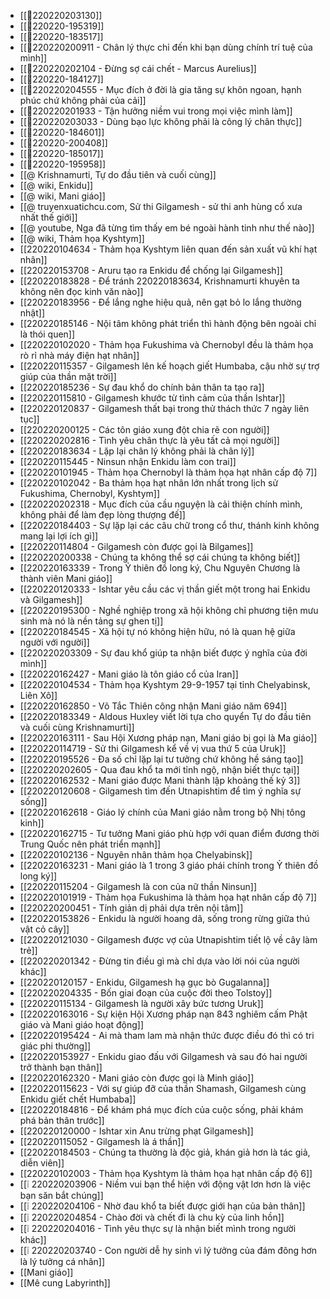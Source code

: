 - [[💬220220203130]]
- [[💬220220-195319]]
- [[💬220220-183517]]
- [[💬220220200911 - Chân lý thực chỉ đến khi bạn dùng chính trí tuệ của mình]]
- [[💬220220202104 - Đừng sợ cái chết - Marcus Aurelius]]
- [[💬220220-184127]]
- [[💬220220204555 - Mục đích ở đời là gia tăng sự khôn ngoan, hạnh phúc chứ không phải của cải]]
- [[💬220220201933 - Tận hưởng niềm vui trong mọi việc mình làm]]
- [[💬220220203033 - Dùng bạo lực không phải là công lý chân thực]]
- [[💬220220-184601]]
- [[💬220220-200408]]
- [[💬220220-185017]]
- [[💬220220-195958]]
- [[@ Krishnamurti, Tự do đầu tiên và cuối cùng]]
- [[@ wiki, Enkidu]]
- [[@ wiki, Mani giáo]]
- [[@ truyenxuatichcu.com, Sử thi Gilgamesh - sử thi anh hùng cổ xưa nhất thế giới]]
- [[@ youtube, Nga đã từng tìm thấy em bé ngoài hành tinh như thế nào]]
- [[@ wiki, Thảm họa Kyshtym]]
- [[220220104634 - Thảm họa Kyshtym liên quan đến sản xuất vũ khí hạt nhân]]
- [[220220153708 - Aruru tạo ra Enkidu để chống lại Gilgamesh]]
- [[220220183828 - Để tránh 220220183634, Krishnamurti khuyên ta không nên đọc kinh văn nào]]
- [[220220183956 - Để lắng nghe hiệu quả, nên gạt bỏ lo lắng thường nhật]]
- [[220220185146 - Nội tâm không phát triển thì hành động bên ngoài chỉ là thói quen]]
- [[220220102020 - Thảm họa Fukushima và Chernobyl đều là thảm họa rò rỉ nhà máy điện hạt nhân]]
- [[220220115357 - Gilgamesh lên kế hoạch giết Humbaba, cậu nhờ sự trợ giúp của thần mặt trời]]
- [[220220185236 - Sự đau khổ do chính bản thân ta tạo ra]]
- [[220220115810 - Gilgamesh khước từ tình cảm của thần Ishtar]]
- [[220220120837 - Gilgamesh thất bại trong thử thách thức 7 ngày liên tục]]
- [[220220200125 - Các tôn giáo xung đột chia rẽ con người]]
- [[220220202816 - Tình yêu chân thực là yêu tất cả mọi người]]
- [[220220183634 - Lặp lại chân lý không phải là chân lý]]
- [[220220115445 - Ninsun nhận Enkidu làm con trai]]
- [[220220101945 - Thảm họa Chernobyl là thảm họa hạt nhân cấp độ 7]]
- [[220220102042 - Ba thảm họa hạt nhân lớn nhất trong lịch sử Fukushima, Chernobyl, Kyshtym]]
- [[220220202318 - Mục đích của cầu nguyện là cải thiện chính mình, không phải để làm đẹp lòng thượng đế]]
- [[220220184403 - Sự lặp lại các câu chữ trong cổ thư, thánh kinh không mang lại lợi ích gì]]
- [[220220114804 - Gilgamesh còn được gọi là Bilgames]]
- [[220220200338 - Chúng ta không thể sợ cái chúng ta không biết]]
- [[220220163339 - Trong Ỷ thiên đồ long ký, Chu Nguyên Chương là thành viên Mani giáo]]
- [[220220120333 - Ishtar yêu cầu các vị thần giết một trong hai Enkidu và Gilgamesh]]
- [[220220195300 - Nghề nghiệp trong xã hội không chỉ phương tiện mưu sinh mà nó là nền tảng sự ghen tị]]
- [[220220184545 - Xã hội tự nó không hiện hữu, nó là quan hệ giữa người với người]]
- [[220220203309 - Sự đau khổ giúp ta nhận biết được ý nghĩa của đời mình]]
- [[220220162427 - Mani giáo là tôn giáo cổ của Iran]]
- [[220220104534 - Thảm họa Kyshtym 29-9-1957 tại tỉnh Chelyabinsk, Liên Xô]]
- [[220220162850 - Võ Tắc Thiên công nhận Mani giáo năm 694]]
- [[220220183349 - Aldous Huxley viết lời tựa cho quyển Tự do đầu tiên và cuối cùng Krishnamurti]]
- [[220220163111 - Sau Hội Xương pháp nạn, Mani giáo bị gọi là Ma giáo]]
- [[220220114719 - Sử thi Gilgamesh kể về vị vua thứ 5 của Uruk]]
- [[220220195526 - Đa số chỉ lặp lại tư tưởng chứ không hề sáng tạo]]
- [[220220202605 - Qua đau khổ ta mới tỉnh ngộ, nhận biết thực tại]]
- [[220220162532 - Mani giáo được Mani thành lập khoảng thế kỷ 3]]
- [[220220120608 - Gilgamesh tìm đến Utnapishtim để tìm ý nghĩa sự sống]]
- [[220220162618 - Giáo lý chính của Mani giáo nằm trong bộ Nhị tông kinh]]
- [[220220162715 - Tư tưởng Mani giáo phù hợp với quan điểm đương thời Trung Quốc nên phát triển mạnh]]
- [[220220102136 - Nguyên nhân thảm họa Chelyabinsk]]
- [[220220163231 - Mani giáo  là 1 trong 3 giáo phái chính trong Ỷ thiên đồ long ký]]
- [[220220115204 - Gilgamesh là con của nữ thần Ninsun]]
- [[220220101919 - Thảm họa Fukushima là thảm họa hạt nhân cấp độ 7]]
- [[220220200451 - Tính giản dị phải dựa trên nội tâm]]
- [[220220153826 - Enkidu là người hoang dã, sống trong rừng giữa thú vật cỏ cây]]
- [[220220121030 - Gilgamesh được vợ của Utnapishtim tiết lộ về cây làm trẻ]]
- [[220220201342 - Đừng tin điều gì mà chỉ dựa vào lời nói của người khác]]
- [[220220120157 - Enkidu, Gilgamesh hạ gục bò Gugalanna]]
- [[220220204335 - Bốn giai đoạn của cuộc đời theo Tolstoy]]
- [[220220115134 - Gilgamesh là người xây bức tương Uruk]]
- [[220220163016 - Sự kiện Hội Xương pháp nạn 843 nghiêm cấm Phật giáo và Mani giáo hoạt động]]
- [[220220195424 - Ai mà tham lam mà nhận thức được điều đó thì có tri giác phi thường]]
- [[220220153927 - Enkidu giao đấu với Gilgamesh và sau đó hai người trở thành bạn thân]]
- [[220220162320 - Mani giáo còn được gọi là Minh giáo]]
- [[220220115623 - Với sự giúp đỡ của thần Shamash, Gilgamesh cùng Enkidu giết chết Humbaba]]
- [[220220184816 - Để khám phá mục đích của cuộc sống, phải khám phá bản thân trước]]
- [[220220120000 - Ishtar xin Anu trừng phạt Gilgamesh]]
- [[220220115052 - Gilgamesh là á thần]]
- [[220220184503 - Chúng ta thường là độc giả, khán giả hơn là tác giả, diễn viên]]
- [[220220102003 - Thảm họa Kyshtym là thảm họa hạt nhân cấp độ 6]]
- [[❕ 220220203906 - Niềm vui bạn thể hiện với động vật lơn hơn là việc bạn săn bắt chúng]]
- [[❕ 220220204106 - Nhờ đau khổ ta biết được giới hạn của bản thân]]
- [[❕ 220220204854 - Chào đời và chết đi là chu kỳ của linh hồn]]
- [[❕ 220220204016 - Tình yêu thực sự là nhận biết mình trong người khác]]
- [[❕ 220220203740 - Con người dễ hy sinh vì lý tưởng của đám đông hơn là lý tưởng cá nhân]]
- [[Mani giáo]]
- [[Mê cung Labyrinth]]
